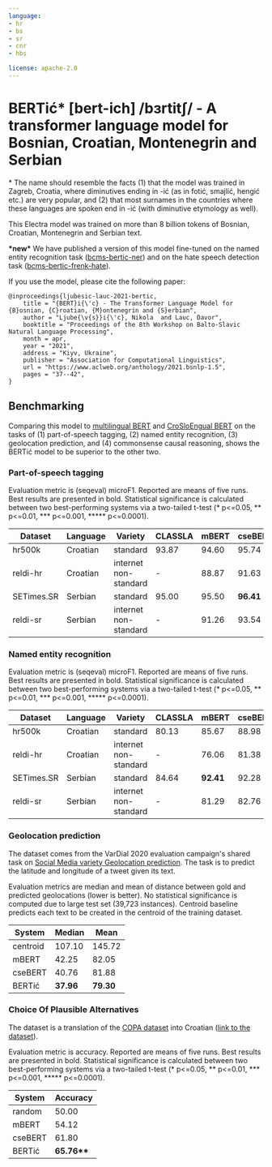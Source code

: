 ```yaml
---
language: 
- hr
- bs
- sr
- cnr
- hbs

license: apache-2.0
---
```


# BERTić&ast; [bert-ich] /bɜrtitʃ/ - A transformer language model for Bosnian, Croatian, Montenegrin and Serbian

&ast; The name should resemble the facts (1) that the model was trained in Zagreb, Croatia, where diminutives ending in -ić (as in fotić, smajlić, hengić etc.) are very popular, and (2) that most surnames in the countries where these languages are spoken end in -ić (with diminutive etymology as well).

This Electra model was trained on more than 8 billion tokens of Bosnian, Croatian, Montenegrin and Serbian text.

**&ast;new&ast;** We have published a version of this model fine-tuned on the named entity recognition task ([bcms-bertic-ner](https://huggingface.co/classla/bcms-bertic-ner)) and on the hate speech detection task ([bcms-bertic-frenk-hate](https://huggingface.co/classla/bcms-bertic-frenk-hate)).

If you use the model, please cite the following paper:

```
@inproceedings{ljubesic-lauc-2021-bertic,
    title = "{BERT}i{\'c} - The Transformer Language Model for {B}osnian, {C}roatian, {M}ontenegrin and {S}erbian",
    author = "Ljube{\v{s}}i{\'c}, Nikola  and Lauc, Davor",
    booktitle = "Proceedings of the 8th Workshop on Balto-Slavic Natural Language Processing",
    month = apr,
    year = "2021",
    address = "Kiyv, Ukraine",
    publisher = "Association for Computational Linguistics",
    url = "https://www.aclweb.org/anthology/2021.bsnlp-1.5",
    pages = "37--42",
}
```

## Benchmarking

Comparing this model to [multilingual BERT](https://huggingface.co/bert-base-multilingual-cased) and [CroSloEngual BERT](https://huggingface.co/EMBEDDIA/crosloengual-bert) on the tasks of (1) part-of-speech tagging, (2) named entity recognition, (3) geolocation prediction, and (4) commonsense causal reasoning, shows the BERTić model to be superior to the other two.

### Part-of-speech tagging

Evaluation metric is (seqeval) microF1. Reported are means of five runs. Best results are presented in bold. Statistical significance is calculated between two best-performing systems via a two-tailed t-test (&ast; p<=0.05, &ast;&ast; p<=0.01, &ast;&ast;&ast; p<=0.001, &ast;&ast;&ast;&ast;&ast; p<=0.0001).

Dataset  | Language | Variety | CLASSLA | mBERT | cseBERT | BERTić
---|---|---|---|---|---|---
hr500k | Croatian | standard | 93.87 | 94.60 | 95.74 | **95.81&ast;&ast;&ast;**
reldi-hr | Croatian | internet non-standard | - | 88.87 | 91.63 | **92.28&ast;&ast;&ast;**
SETimes.SR | Serbian | standard | 95.00 | 95.50 | **96.41** | 96.31
reldi-sr | Serbian | internet non-standard | - | 91.26 |  93.54 | **93.90&ast;&ast;&ast;**

### Named entity recognition

Evaluation metric is (seqeval) microF1. Reported are means of five runs. Best results are presented in bold. Statistical significance is calculated between two best-performing systems via a two-tailed t-test (&ast; p<=0.05, &ast;&ast; p<=0.01, &ast;&ast;&ast; p<=0.001, &ast;&ast;&ast;&ast;&ast; p<=0.0001).

Dataset  | Language | Variety | CLASSLA | mBERT | cseBERT | BERTić
---|---|---|---|---|---|---
hr500k | Croatian | standard | 80.13 | 85.67 | 88.98 | **89.21&ast;&ast;&ast;&ast;**
reldi-hr | Croatian | internet non-standard | - | 76.06 | 81.38 | **83.05&ast;&ast;&ast;&ast;**
SETimes.SR | Serbian | standard | 84.64 | **92.41** | 92.28 | 92.02
reldi-sr | Serbian | internet non-standard | - | 81.29 | 82.76 | **87.92&ast;&ast;&ast;&ast;**


### Geolocation prediction

The dataset comes from the VarDial 2020 evaluation campaign's shared task on [Social Media variety Geolocation prediction](https://sites.google.com/view/vardial2020/evaluation-campaign). The task is to predict the latitude and longitude of a tweet given its text.

Evaluation metrics are median and mean of distance between gold and predicted geolocations (lower is better). No statistical significance is computed due to large test set (39,723 instances). Centroid baseline predicts each text to be created in the centroid of the training dataset.

System | Median | Mean
---|---|---
centroid | 107.10 | 145.72 
mBERT | 42.25 | 82.05 
cseBERT | 40.76 | 81.88
BERTić | **37.96** | **79.30**

### Choice Of Plausible Alternatives

The dataset is a translation of the [COPA dataset](https://people.ict.usc.edu/~gordon/copa.html) into Croatian ([link to the dataset](http://hdl.handle.net/11356/1404)).

Evaluation metric is accuracy. Reported are means of five runs. Best results are presented in bold. Statistical significance is calculated between two best-performing systems via a two-tailed t-test (&ast; p<=0.05, &ast;&ast; p<=0.01, &ast;&ast;&ast; p<=0.001, &ast;&ast;&ast;&ast;&ast; p<=0.0001).

System | Accuracy
---|---
random | 50.00
mBERT | 54.12
cseBERT | 61.80
BERTić | **65.76&ast;&ast;**

